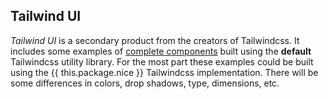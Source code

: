 ## Tailwind UI

*Tailwind UI* is a secondary product from the creators of Tailwindcss. It includes some examples of [complete components](https://tailwindui.com/components) built using the **default** Tailwindcss utility library. For the most part these examples could be built using the {{ this.package.nice }} Tailwindcss implementation. There will be some differences in colors, drop shadows, type, dimensions, etc.
